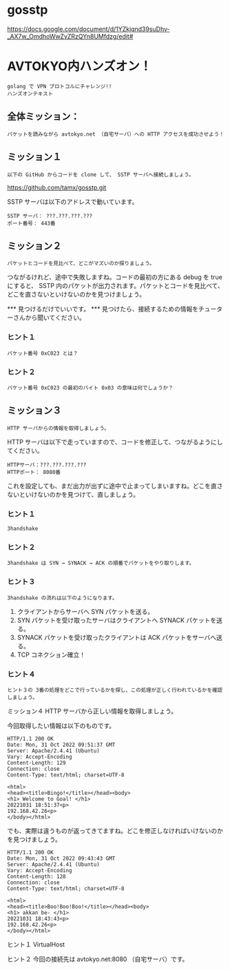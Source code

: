 # gosstp

https://docs.google.com/document/d/1YZkjqnd39suDhv-_AX7w_OmdhoWwZvZRzQYn8UMfdzg/edit#

# AVTOKYO内ハンズオン！
    golang で VPN プロトコルにチャレンジ!!
    ハンズオンテキスト

## 全体ミッション：
    パケットを読みながら avtokyo.net （自宅サーバ）への HTTP アクセスを成功させよう！

## ミッション１
    以下の GitHub からコードを clone して、 SSTP サーバへ接続しましょう。

https://github.com/tamx/gosstp.git

SSTP サーバは以下のアドレスで動いています。

    SSTP サーバ： ???.???.???.???
    ポート番号： 443番

## ミッション２
    パケットとコードを見比べて、どこがマズいのか探りましょう。

つながるけれど、途中で失敗しますね。コードの最初の方にある debug を true にすると、 SSTP 内のパケットが出力されます。パケットとコードを見比べて、どこを直さないといけないのかを見つけましょう。

*** 見つけるだけでいいです。 ***
見つけたら、接続するための情報をチューターさんから聞いてください。

### ヒント１
    パケット番号 0xC023 とは？

### ヒント２
    パケット番号 0xC023 の最初のバイト 0x03 の意味は何でしょうか？

## ミッション３
    HTTP サーバからの情報を取得しましょう。

HTTP サーバは以下で走っていますので、コードを修正して、つながるようにしてください。

    HTTPサーバ：???.???.???.???
    HTTPポート： 8080番

これを設定しても、まだ出力が出ずに途中で止まってしまいますね。どこを直さないといけないのかを見つけて、直しましょう。

### ヒント１
    3handshake

### ヒント２
    3handshake は SYN → SYNACK → ACK の順番でパケットをやり取りします。

### ヒント３
    3handshake の流れは以下のようになります。

1. クライアントからサーバへ SYN パケットを送る。
1. SYN パケットを受け取ったサーバはクライアントへ SYNACK パケットを送る。
1. SYNACK パケットを受け取ったクライアントは ACK パケットをサーバへ送る。
1. TCP コネクション確立！

### ヒント４
    ヒント３の 3番の処理をどこで行っているかを探し、この処理が正しく行われているかを確認しましょう。


ミッション４
    HTTP サーバから正しい情報を取得しましょう。

今回取得したい情報は以下のものです。

~~~
HTTP/1.1 200 OK
Date: Mon, 31 Oct 2022 09:51:37 GMT
Server: Apache/2.4.41 (Ubuntu)
Vary: Accept-Encoding
Content-Length: 129
Connection: close
Content-Type: text/html; charset=UTF-8

<html>
<head><title>Bingo!</title></head><body>
<h1> Welcome to Goal! </h1>
20221031 18:51:37<p>
192.168.42.26<p>
</body></html>
~~~

でも、実際は違うものが返ってきてますね。どこを修正しなければいけないのかを見つけましょう。

~~~
HTTP/1.1 200 OK
Date: Mon, 31 Oct 2022 09:43:43 GMT
Server: Apache/2.4.41 (Ubuntu)
Vary: Accept-Encoding
Content-Length: 128
Connection: close
Content-Type: text/html; charset=UTF-8

<html>
<head><title>Boo!Boo!Boo!</title></head><body>
<h1> akkan be- </h1>
20221031 18:43:43<p>
192.168.42.26<p>
</body></html>
~~~

ヒント１
    VirtualHost

ヒント２
    今回の接続先は avtokyo.net:8080 （自宅サーバ）です。
